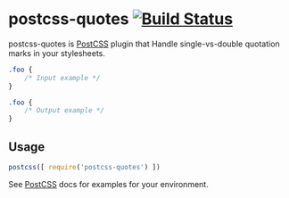 # postcss-quotes [![Build Status][ci-img]][ci]

postcss-quotes is [PostCSS] plugin that Handle single-vs-double quotation marks in your stylesheets.

[PostCSS]: https://github.com/postcss/postcss
[ci-img]:  https://travis-ci.org/himynameisdave/postcss-quotes.svg
[ci]:      https://travis-ci.org/himynameisdave/postcss-quotes

```css
.foo {
    /* Input example */
}
```

```css
.foo {
    /* Output example */
}
```

## Usage

```js
postcss([ require('postcss-quotes') ])
```

See [PostCSS] docs for examples for your environment.
